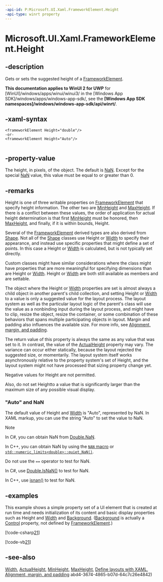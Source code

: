```yaml
---
-api-id: P:Microsoft.UI.Xaml.FrameworkElement.Height
-api-type: winrt property
---
```


<!-- Property syntax
public double Height { get;  set; }
-->

# Microsoft.UI.Xaml.FrameworkElement.Height

## -description
Gets or sets the suggested height of a [FrameworkElement](frameworkelement.md).

**This documentation applies to WinUI 2 for UWP** for [WinUI]/windows/apps/winui/winui3/ in the [Windows App SDK]/windows/apps/windows-app-sdk/, see the **[Windows App SDK namespaces]/windows/windows-app-sdk/api/winrt/**.

## -xaml-syntax
```xaml
<frameworkElement Height="double"/>
-or-
<frameworkElement Height="Auto"/>
 
```


## -property-value
The height, in pixels, of the object. The default is [NaN](/dotnet/api/system.double.nan?view=dotnet-uwp-10.0&preserve-view=true). Except for the special [NaN](/dotnet/api/system.double.nan?view=dotnet-uwp-10.0&preserve-view=true) value, this value must be equal to or greater than 0.

## -remarks
Height is one of three writable properties on [FrameworkElement](frameworkelement.md) that specify height information. The other two are [MinHeight](frameworkelement_minheight.md) and [MaxHeight](frameworkelement_maxheight.md). If there is a conflict between these values, the order of application for actual height determination is that first [MinHeight](frameworkelement_minheight.md) must be honored, then [MaxHeight](frameworkelement_maxheight.md), and finally, if it is within bounds, Height.

Several of the [FrameworkElement](frameworkelement.md) derived types are also derived from [Shape](../microsoft.ui.xaml.shapes/shape.md). Not all of the [Shape](../microsoft.ui.xaml.shapes/shape.md) classes use Height or [Width](frameworkelement_width.md) to specify their appearance, and instead use specific properties that might define a set of points. In this case a Height or [Width](frameworkelement_width.md) is calculated, but is not typically set directly.

Custom classes might have similar considerations where the class might have properties that are more meaningful for specifying dimensions than are Height or [Width](frameworkelement_width.md). Height or [Width](frameworkelement_width.md) are both still available as members and are settable. 
<!--In critical cases, it might be useful to shadow the Height and Width properties to prevent them from being set directly by consumers of the class. TODO can you shadow in WinRT?-->

The object where the Height or [Width](frameworkelement_width.md) properties are set is almost always a child object in another parent's child collection, and setting Height or [Width](frameworkelement_width.md) to a value is only a suggested value for the layout process. The layout system as well as the particular layout logic of the parent's class will use the value as a nonbinding input during the layout process, and might have to clip, resize the object, resize the container, or some combination of these behaviors that spans multiple participating objects in layout. Margin and padding also influences the available size. For more info, see [Alignment, margin, and padding](/windows/uwp/layout/alignment-margin-padding).

The return value of this property is always the same as any value that was set to it. In contrast, the value of the [ActualHeight](frameworkelement_actualheight.md) property may vary. The variance can occur either statically, because the layout rejected the suggested size, or momentarily. The layout system itself works asynchronously relative to the property system's set of Height, and the layout system might not have processed that sizing property change yet.

Negative values for Height are not permitted. 
<!--Non-integral values for Height are technically permitted, but should generally be avoided and are normally rounded by the default layout rounding behavior. For more information, see Layout Rounding.
TODO investigate voldemort layout rounding-->
Also, do not set Heightto a value that is significantly larger than the maximum size of any possible visual display.

### "Auto" and NaN

The default value of Height and [Width](frameworkelement_width.md) is "Auto", represented by NaN. In XAML markup, you can use the string "Auto" to set the value to NaN. 
<!--Setting Auto in XAML is a special behavior of the XAML parser, not a TypeConverter behavior.-->

> [!NOTE]
> In C#, you can obtain NaN from [Double.NaN](/dotnet/api/system.double.nan?view=dotnet-uwp-10.0&preserve-view=true).
>
> In C++, you can obtain NaN by using the [`NAN` macro](/cpp/standard-library/cmath) or [`std::numeric_limits<double>::quiet_NaN()`](/cpp/standard-library/numeric-limits-class#quiet_nan).
>
> Do not use the `==` operator to test for NaN.
>
> In C#, use [Double.IsNaN()](/dotnet/api/system.double.isnan?view=dotnet-uwp-10.0&preserve-view=true) to test for NaN.
>
> In C++, use [isnan()](/cpp/c-runtime-library/reference/isnan-isnan-isnanf) to test for NaN.

## -examples
This example shows a simple property set of a UI element that is created at run time and needs initialization of its content and basic display properties such as Height and [Width](frameworkelement_width.md) and [Background](../microsoft.ui.xaml.controls/control_background.md). ([Background](../microsoft.ui.xaml.controls/control_background.md) is actually a [Control](../microsoft.ui.xaml.controls/control.md) property, not defined by [FrameworkElement](frameworkelement.md).)



[!code-csharp[21](../microsoft.ui.xaml.data/code/ControlTasks/csharp/Page.xaml.cs#Snippet21)]

[!code-vb[21](../microsoft.ui.xaml.data/code/ControlTasks/vbnet/Page.xaml.vb#Snippet21)]

## -see-also
[Width](frameworkelement_width.md), [ActualHeight](frameworkelement_actualheight.md), [MinHeight](frameworkelement_minheight.md), [MaxHeight](frameworkelement_maxheight.md), [Define layouts with XAML](/windows/uwp/layout/layouts-with-xaml), [Alignment, margin, and padding](/windows/uwp/layout/alignment-margin-padding)
abd4-3674-4865-b07d-64c7c26e4842)

